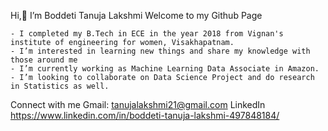 Hi,👋 I’m Boddeti Tanuja Lakshmi
Welcome to my Github Page

    - I completed my B.Tech in ECE in the year 2018 from Vignan's institute of engineering for women, Visakhapatnam. 
    - I’m interested in learning new things and share my knowledge with those around me
    - I’m currently working as Machine Learning Data Associate in Amazon.
    - I’m looking to collaborate on Data Science Project and do research in Statistics as well.

Connect with me
Gmail: tanujalakshmi21@gmail.com
LinkedIn https://www.linkedin.com/in/boddeti-tanuja-lakshmi-497848184/
